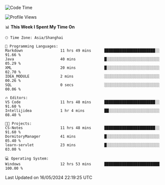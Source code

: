 <!--START_SECTION:waka-->
![Code Time](http://img.shields.io/badge/Code%20Time-1%2C694%20hrs%2013%20mins-blue)

![Profile Views](http://img.shields.io/badge/Profile%20Views-3-blue)

📊 **This Week I Spent My Time On** 

```text
🕑︎ Time Zone: Asia/Shanghai

💬 Programming Languages: 
Markdown                 11 hrs 49 mins      ███████████████████████░░   91.66 % 
Java                     40 mins             █░░░░░░░░░░░░░░░░░░░░░░░░   05.29 % 
XML                      20 mins             █░░░░░░░░░░░░░░░░░░░░░░░░   02.70 % 
IDEA_MODULE              2 mins              ░░░░░░░░░░░░░░░░░░░░░░░░░   00.26 % 
SQL                      0 secs              ░░░░░░░░░░░░░░░░░░░░░░░░░   00.06 % 

🔥 Editors: 
VS Code                  11 hrs 48 mins      ███████████████████████░░   91.60 % 
Intellijidea             1 hr 4 mins         ██░░░░░░░░░░░░░░░░░░░░░░░   08.40 % 

🐱‍💻 Projects: 
CS-Notes                 11 hrs 48 mins      ███████████████████████░░   91.60 % 
DormitoryManager         41 mins             █░░░░░░░░░░░░░░░░░░░░░░░░   05.40 % 
learn-servlet            23 mins             █░░░░░░░░░░░░░░░░░░░░░░░░   03.00 % 

💻 Operating System: 
Windows                  12 hrs 53 mins      █████████████████████████   100.00 % 
```


 Last Updated on 16/05/2024 22:19:25 UTC
<!--END_SECTION:waka-->